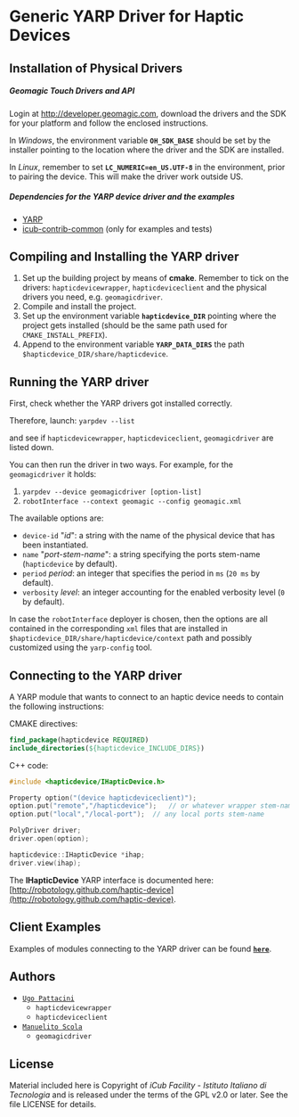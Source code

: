 Generic YARP Driver for Haptic Devices
======================================

## Installation of Physical Drivers

##### Geomagic Touch Drivers and API
Login at http://developer.geomagic.com, download the drivers and the SDK
for your platform and follow the enclosed instructions.

In _Windows_, the environment variable **`OH_SDK_BASE`** should be set by the installer
pointing to the location where the driver and the SDK are installed.

In _Linux_, remember to set **`LC_NUMERIC=en_US.UTF-8`** in the environment,
prior to pairing the device. This will make the driver work outside US.

##### Dependencies for the YARP device driver and the examples
- [YARP](https://github.com/robotology/yarp)
- [icub-contrib-common](https://github.com/robotology/icub-contrib-common) (only for examples and tests)

## Compiling and Installing the YARP driver
1. Set up the building project by means of **cmake**. Remember to tick on the drivers:
`hapticdevicewrapper`, `hapticdeviceclient` and the physical drivers you need, e.g. `geomagicdriver`.
2. Compile and install the project.
3. Set up the environment variable **`hapticdevice_DIR`** pointing where the project gets installed
(should be the same path used for `CMAKE_INSTALL_PREFIX`).
4. Append to the environment variable **`YARP_DATA_DIRS`** the path `$hapticdevice_DIR/share/hapticdevice`.

## Running the YARP driver
First, check whether the YARP drivers got installed correctly.

Therefore, launch: `yarpdev --list`

and see if `hapticdevicewrapper`, `hapticdeviceclient`, `geomagicdriver` are listed down.

You can then run the driver in two ways. For example, for the `geomagicdriver` it holds:

1. `yarpdev --device geomagicdriver [option-list]`
2. `robotInterface --context geomagic --config geomagic.xml`

The available options are:
- `device-id` "_id_": a string with the name of the physical device that has been instantiated.
- `name` "_port-stem-name_": a string specifying the ports stem-name (`hapticdevice` by default).
- `period` _period_: an integer that specifies the period in `ms` (`20 ms` by default).
- `verbosity` _level_: an integer accounting for the enabled verbosity level (`0` by default).

In case the `robotInterface` deployer is chosen, then the options are all contained in the corresponding
`xml` files that are installed in `$hapticdevice_DIR/share/hapticdevice/context` path and possibly
customized using the `yarp-config` tool.

## Connecting to the YARP driver
A YARP module that wants to connect to an haptic device needs to contain the following instructions:

CMAKE directives:
```cmake
find_package(hapticdevice REQUIRED)
include_directories(${hapticdevice_INCLUDE_DIRS})
```

C++ code:
```cpp
#include <hapticdevice/IHapticDevice.h>

Property option("(device hapticdeviceclient)");
option.put("remote","/hapticdevice");   // or whatever wrapper stem-name
option.put("local","/local-port");  // any local ports stem-name

PolyDriver driver;
driver.open(option);

hapticdevice::IHapticDevice *ihap;
driver.view(ihap);
```

The **IHapticDevice** YARP interface is documented here: [http://robotology.github.com/haptic-device](http://robotology.github.com/haptic-device).

## Client Examples
Examples of modules connecting to the YARP driver can be found
[**`here`**](https://github.com/robotology/haptic-device/tree/master/examples).

## Authors
- [`Ugo Pattacini`](https://github.com/pattacini)
  - `hapticdevicewrapper`
  - `hapticdeviceclient`
- [`Manuelito Scola`](https://github.com/manuelitoscola)
  - `geomagicdriver`

## License

Material included here is Copyright of _iCub Facility - Istituto Italiano di
Tecnologia_ and is released under the terms of the GPL v2.0 or later.
See the file LICENSE for details.

